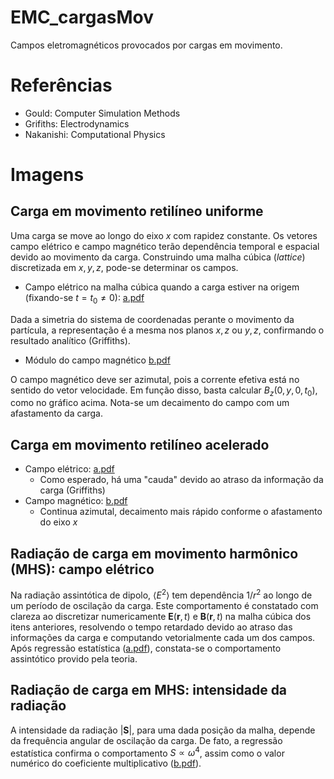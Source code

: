 # EMC_cargasMov
Campos eletromagnéticos provocados por cargas em movimento.

# Referências
+ Gould: Computer Simulation Methods
+ Grifiths: Electrodynamics
+ Nakanishi: Computational Physics

# Imagens
## Carga em movimento retilíneo uniforme
Uma carga se move ao longo do eixo $x$ com rapidez constante. Os vetores campo elétrico e campo magnético terão dependência temporal e espacial devido ao movimento da carga. Construindo uma malha cúbica (*lattice*) discretizada em $x,y,z$, pode-se determinar os campos. 
+ Campo elétrico na malha cúbica quando a carga estiver na origem (fixando-se $t=t_0\ne0$):
[a.pdf](https://github.com/vinmir/EMC_cargasMov/files/11450374/a.pdf)

Dada a simetria do sistema de coordenadas perante o movimento da partícula, a representação é a mesma nos planos $x,z$ ou $y,z$, confirmando o resultado analítico (Griffiths).

+ Módulo do campo magnético
[b.pdf](https://github.com/vinmir/EMC_cargasMov/files/11450428/b.pdf)

O campo magnético deve ser azimutal, pois a corrente efetiva está no sentido do vetor velocidade. Em função disso, basta calcular $B_z(0,y,0,t_0)$, como no gráfico acima. Nota-se um decaimento do campo com um afastamento da carga.

## Carga em movimento retilíneo acelerado
+ Campo elétrico: [a.pdf](https://github.com/vinmir/EMC_cargasMov/files/11450445/a.pdf)
  + Como esperado, há uma "cauda" devido ao atraso da informação da carga (Griffiths)  
+ Campo magnético: [b.pdf](https://github.com/vinmir/EMC_cargasMov/files/11450454/b.pdf)
  + Continua azimutal, decaimento mais rápido conforme o afastamento do eixo $x$

## Radiação de carga em movimento harmônico (MHS): campo elétrico
Na radiação assintótica de dipolo, $\langle E^2 \rangle$ tem dependência $1/r^2$ ao longo de um período de oscilação da carga. Este comportamento é constatado com clareza ao discretizar numericamente $\mathbf{E}(\mathbf{r},t)$ e $\mathbf{B}(\mathbf{r},t)$ na malha cúbica dos itens anteriores, resolvendo o tempo retardado devido ao atraso das informações da carga e computando vetorialmente cada um dos campos. Após regressão estatística ([a.pdf](https://github.com/vinmir/EMC_cargasMov/files/11450515/a.pdf)), constata-se o comportamento assintótico provido pela teoria.

## Radiação de carga em MHS: intensidade da radiação
A intensidade da radiação $|\mathbf{S}|$, para uma dada posição da malha, depende da frequência angular de oscilação da carga. De fato, a regressão estatística confirma o comportamento $S \propto \omega^4$, assim como o valor numérico do coeficiente multiplicativo ([b.pdf](https://github.com/vinmir/EMC_cargasMov/files/11450545/b.pdf)).
